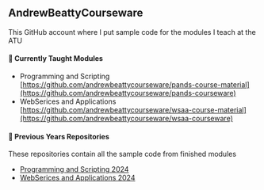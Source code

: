 ## AndrewBeattyCourseware
This GitHub account where I put sample code for the modules I teach at the ATU

#### 🌱 Currently Taught Modules

- Programming and Scripting [https://github.com/andrewbeattycourseware/pands-course-material](https://github.com/andrewbeattycourseware/pands-courseware)
- WebSerices and Applications [https://github.com/andrewbeattycourseware/wsaa-course-material](https://github.com/andrewbeattycourseware/wsaa-courseware)

#### 🔭 Previous Years Repositories
These repositories contain all the sample code from finished modules

- [ Programming and Scripting 2024](https://github.com/andrewbeattycourseware/pands-course-material-2024)
- [ WebSerices and Applications 2024 ](https://github.com/andrewbeattycourseware/wsaa-course-material-2024)


<!--
**andrewbeattycourseware/andrewbeattycourseware** is a ✨ _special_ ✨ repository because its `README.md` (this file) appears on your GitHub profile.

Here are some ideas to get you started:

- 🔭 I’m currently working on ...
- 🌱 I’m currently learning ...
- 👯 I’m looking to collaborate on ...
- 🤔 I’m looking for help with ...
- 💬 Ask me about ...
- 📫 How to reach me: ...
- 😄 Pronouns: ...
- ⚡ Fun fact: ...
-->
